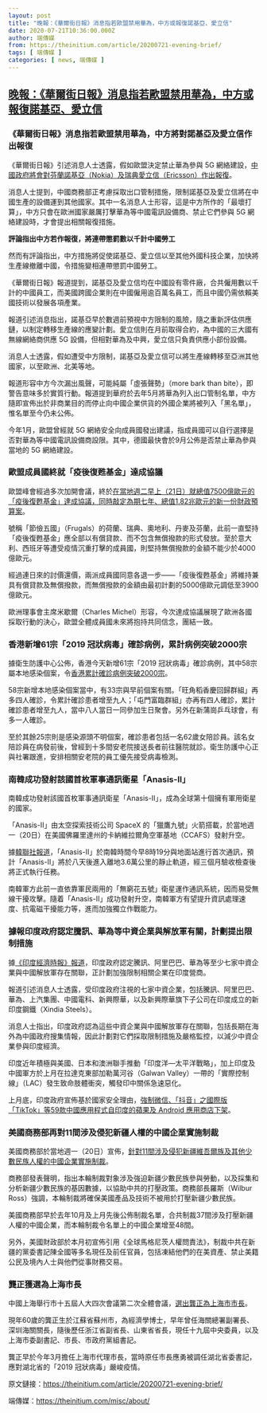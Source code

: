 ```yaml
---
layout: post
title: "晚報：《華爾街日報》消息指若歐盟禁用華為，中方或報復諾基亞、愛立信"
date: 2020-07-21T10:36:00.000Z
author: 端傳媒
from: https://theinitium.com/article/20200721-evening-brief/
tags: [ 端傳媒 ]
categories: [ news, 端傳媒 ]
---
```

<!--1595327760000-->
[晚報：《華爾街日報》消息指若歐盟禁用華為，中方或報復諾基亞、愛立信](https://theinitium.com/article/20200721-evening-brief/)
------

<div>
<section>  <article><h3>《華爾街日報》消息指若歐盟禁用華為，中方將對諾基亞及愛立信作出報復</h3><p>《華爾街日報》引述消息人士透露，假如歐盟決定禁止華為參與 5G 網絡建設，<a href="https://www.wsj.com/articles/china-may-retaliate-against-nokia-and-ericsson-if-eu-countries-move-to-ban-huawei-11595250557">中國政府將會對芬蘭諾基亞（Nokia）及瑞典愛立信（Ericsson）作出報復</a>。</p><p>消息人士提到，中國商務部正考慮採取出口管制措施，限制諾基亞及愛立信將在中國生產的設備運到其他國家。其中一名消息人士形容，這是中方所作的「最壞打算」，中方只會在歐洲國家嚴厲打擊華為等中國電訊設備商、禁止它們參與 5G 網絡建設時，才會提出相關報復措施。</p><p><strong>評論指出中方若作報復，將連帶懲罰數以千計中國勞工</strong></p><p>然而有評論指出，中方措施將促使諾基亞、愛立信以至其他外國科技企業，加快將生產線撤離中國，令措施變相連帶懲罰中國勞工。</p><p>《華爾街日報》報道提到，諾基亞及愛立信均在中國設有零件廠，合共僱用數以千計的中國員工，而美國跨國企業則在中國僱用逾百萬名員工，而且中國仍需依賴美國技術以發展各項產業。</p><p>報道引述消息指出，諾基亞早於數週前預視中方限制的風險，隨之重新評估供應鏈，以制定轉移生產線的應變計劃。愛立信則在月前取得合約，為中國的三大國有無線網絡商供應 5G 設備，但相對華為及中興，愛立信只負責供應小部份設備。</p><p>消息人士透露，假如遭受中方限制，諾基亞及愛立信可以將生產線轉移至亞洲其他國家，以至歐洲、北美等地。</p><p>報道形容中方今次漏出風聲，可能純屬「虛張聲勢」（more bark than bite），即警告意味多於實質行動。報道提到華府於去年5月將華為列入出口管制名單，中方隨即宣佈出於非商業目的而停止向中國企業供貨的外國企業將被列入「黑名單」，惟名單至今仍未公佈。</p><p>今年1月，歐盟曾經就 5G 網絡安全向成員國發出建議，指成員國可以自行選擇是否對華為等中國電訊設備商設限。其中，德國最快會於9月公佈是否禁止華為參與當地的 5G 網絡建設。</p><h3>歐盟成員國終就「疫後復甦基金」達成協議</h3><p>歐盟峰會經過多次加開會議，終於<a href="https://www.washingtonpost.com/world/europe/eu-summit-coronavirus-crisis-spending-plan/2020/07/20/d22e183c-ca8a-11ea-99b0-8426e26d203b_story.html">在當地週二早上（21日）就總值7500億歐元的「疫後復甦基金」達成協議，同時敲定為期七年、總值1.82兆歐元的新一份財政預算案</a>。</p><p>號稱「節儉五國」（Frugals）的荷蘭、瑞典、奧地利、丹麥及芬蘭，此前一直堅持「疫後復甦基金」應全部以有償貸款、而不包含無償撥款的形式發放。至於意大利、西班牙等遭受疫情沉重打擊的成員國，則堅持無償撥款的金額不能少於4000億歐元。</p><p>經過連日來的討價還價，兩派成員國同意各退一步——「疫後復甦基金」將維持兼具有償貸款及無償撥款，而無償撥款的金額由最初計劃的5000億歐元調低至3900億歐元。</p><p>歐洲理事會主席米歇爾（Charles Michel）形容，今次達成協議展現了歐洲各國採取行動的決心，歐盟全體成員國未來將抱持共同信念，團結一致。</p><h3>香港新增61宗「2019 冠狀病毒」確診病例，累計病例突破2000宗</h3><p>據衛生防護中心公佈，香港今天新增61宗「2019 冠狀病毒」確診病例，其中58宗屬本地感染個案，令<a href="https://news.now.com/home/local/player?newsId=398797">香港累計確診病例突破2000宗</a>。</p><p>58宗新增本地感染個案當中，有33宗與早前個案有關。「旺角稻香慶回歸群組」再多四人確診，令累計確診患者增至九人；「屯門富臨群組」亦再有四人確診，累計確診患者增至九人，當中八人當日一同參加生日聚會。另外在新蒲崗乒乓球會，有多一人確診。</p><p>至於其餘25宗則是感染源頭不明個案，確診患者包括一名62歲女陪診員。該名女陪診員在病發前後，曾經到十多間安老院接送長者前往醫院就診。衛生防護中心正與社署跟進，安排相關安老院的員工優先接受病毒檢測。</p><h3>南韓成功發射該國首枚軍事通訊衛星「Anasis-II」</h3><p>南韓成功發射該國首枚軍事通訊衛星「Anasis-II」，成為全球第十個擁有軍用衛星的國家。</p><p>「Anasis-II」由太空探索技術公司 SpaceX 的「獵鷹九號」火箭搭載，於當地週一（20日）在美國佛羅里達州的卡納維拉爾角空軍基地（CCAFS）發射升空。</p><p>據<a href="https://cb.yna.co.kr/gate/big5/cn.yna.co.kr/view/ACK20200721001600881?section=society/index">韓聯社報道</a>，「Anasis-II」於南韓時間今早8時19分與地面站進行首次通訊，預計「Anasis-II」將於八天後進入離地3.6萬公里的靜止軌道，經三個月驗收檢查後將正式執行任務。</p><p>南韓軍方此前一直依靠軍民兩用的「無窮花五號」衛星運作通訊系統，因而易受無線干擾攻擊。隨着「Anasis-II」成功發射升空，南韓軍方有望提升資訊處理速度、抗電磁干擾能力等，進而加強獨立作戰能力。</p><h3>據報印度政府認定騰訊、華為等中資企業與解放軍有關，計劃提出限制措施</h3><p>據<a href="https://economictimes.indiatimes.com/news/defence/huawei-alibaba-tencent-among-7-chinese-firms-with-links-to-chinese-army-operating-in-india/articleshow/77039870.cms">《印度經濟時報》報道</a>，印度政府認定騰訊、阿里巴巴、華為等至少七家中資企業與中國解放軍存在關聯，正計劃加強限制相關企業在印度營商。</p><p>報道引述消息人士透露，受印度政府注視的七家中資企業，包括騰訊、阿里巴巴、華為、上汽集團、中國電科、新興際華，以及新興際華旗下子公司在印度成立的新印度鋼鐵（Xindia Steels）。</p><p>消息人士指出，印度政府認為這些中資企業與中國解放軍存在關聯，包括長期在海外為中國政府搜集情報，因此計劃對它們採取限制措施及嚴格監控，以減少中資企業參與印度經濟。</p><p>印度近年積極與美國、日本和澳洲聯手推動「印度洋—太平洋戰略」，加上印度及中國軍方於上月在拉達克東部加勒萬河谷（Galwan Valley）一帶的「實際控制線」（LAC）發生致命肢體衝突，觸發印中關係急速惡化。</p><p>上月底，印度政府宣佈基於國家安全理由，<a href="https://cn.nytimes.com/world/20200630/tik-tok-banned-india-china/zh-hant/">強制微信、「抖音」之國際版「TikTok」等59款中國應用程式自印度的蘋果及 Android 應用商店下架</a>。</p><h3>美國商務部再對11間涉及侵犯新疆人權的中國企業實施制裁</h3><p>美國商務部於當地週一（20日）宣佈，<a href="https://www.washingtonpost.com/business/2020/07/20/china-sanctions-uighurs-xinjiang/">針對11間涉及侵犯新疆維吾爾族及其他少數民族人權的中國企業實施制裁</a>。</p><p>商務部發表聲明，指出本輪制裁對象涉及強迫新疆少數民族參與勞動，以及採集和分析新疆少數民族的基因數據，以協助中共的打壓政策。商務部長羅斯（Wilbur Ross）強調，本輪制裁將確保美國產品及技術不被用於打壓新疆少數民族。</p><p>美國商務部早於去年10月及上月先後公佈制裁名單，合共制裁37間涉及打壓新疆人權的中國企業，而本輪制裁令名單上的中國企業增至48間。</p><p>另外，美國財政部於本月初宣佈引用《全球馬格尼茨人權問責法》，制裁中共在新疆的黨委書記陳全國等多名現任及前任官員，包括凍結他們的在美資產、禁止美籍公民及境內人士與他們從事財務交易。</p><h3>龔正獲選為上海市長</h3><p>中國上海舉行市十五屆人大四次會議第二次全體會議，<a href="https://news.now.com/home/international/player?newsId=398760">選出龔正為上海市市長</a>。</p><p>現年60歲的龔正生於江蘇省蘇州市，為經濟學博士，早年曾任海關總署副署長、深圳海關關長，隨後歷任浙江省副省長、山東省省長，現任十九屆中央委員，以及上海市委副書記、市長、市政府黨組書記。</p><p>龔正早於今年3月擔任上海市代理市長，當時原任市長應勇被調任湖北省委書記，應對湖北省的「2019 冠狀病毒」嚴峻疫情。</p></article>  <footer>          <p>        <span>原文鏈接：</span><a href="https://theinitium.com/article/20200721-evening-brief/">https://theinitium.com/article/20200721-evening-brief/</a>      </p>      <p>        <span>端傳媒：</span><a href="https://theinitium.com/misc/about/">https://theinitium.com/misc/about/</a>      </p>      </footer></section>
</div>
